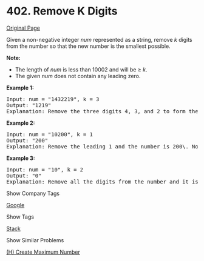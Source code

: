 # 402. Remove K Digits

[Original Page](https://leetcode.com/problems/remove-k-digits/)

Given a non-negative integer _num_ represented as a string, remove _k_ digits from the number so that the new number is the smallest possible.

**Note:**  

*   The length of _num_ is less than 10002 and will be ≥ _k_.
*   The given _num_ does not contain any leading zero.

**Example 1:**

<pre>Input: num = "1432219", k = 3
Output: "1219"
Explanation: Remove the three digits 4, 3, and 2 to form the new number 1219 which is the smallest.
</pre>

**Example 2:**

<pre>Input: num = "10200", k = 1
Output: "200"
Explanation: Remove the leading 1 and the number is 200\. Note that the output must not contain leading zeroes.
</pre>

**Example 3:**

<pre>Input: num = "10", k = 2
Output: "0"
Explanation: Remove all the digits from the number and it is left with nothing which is 0.
</pre>

<div>

<div id="company_tags" class="btn btn-xs btn-warning">Show Company Tags</div>

<span class="hidebutton">[Google](/company/google/)</span></div>

<div>

<div id="tags" class="btn btn-xs btn-warning">Show Tags</div>

<span class="hidebutton">[Stack](/tag/stack/)</span></div>

<div>

<div id="similar" class="btn btn-xs btn-warning">Show Similar Problems</div>

<span class="hidebutton">[(H) Create Maximum Number](/problems/create-maximum-number/)</span></div>